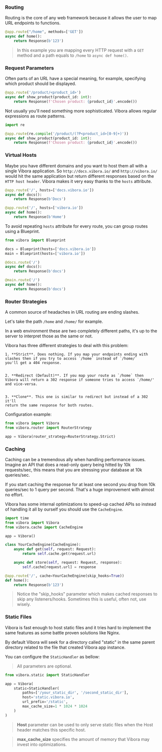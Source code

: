 ### Routing

Routing is the core of any web framework because it allows the user
to map URL endpoints to functions.

```py
@app.route("/home", methods=['GET'])
async def home():
    return Response(b'123')
```

> In this example you are mapping every HTTP request with a `GET`
method and a path equals to `/home` to `async def home()`.

### Request Parameters

Often parts of an URL have a special meaning, for example,
specifying which product should be displayed.

```py
@app.route('/product/<product_id>')
async def show_product(product_id: int):
    return Response(f'Chosen product: {product_id}'.encode())
```

Not usually you'll need something more sophisticated.
Vibora allows regular expressions as route patterns.

```py
import re

@app.route(re.compile('/product/(?P<product_id>[0-9]+)'))
async def show_product(product_id: int):
    return Response(f'Chosen product: {product_id}'.encode())
```

### Virtual Hosts

Maybe you have different domains and you want to host them all
with a single Vibora application. So `http://docs.vibora.io/` and
`http://vibora.io/` would hit the same application but return different
responses based on the `HTTP host header`. Vibora makes it very easy
thanks to the `hosts` attribute.

```py
@app.route('/', hosts=['docs.vibora.io'])
async def docs():
    return Response(b'Docs')

@app.route('/', hosts=['vibora.io'])
async def home():
    return Response(b'Home')
```

To avoid repeating `hosts` attribute for every route,
you can group routes using a Blueprint.

```py
from vibora import Blueprint

docs = Blueprint(hosts=['docs.vibora.io'])
main = Blueprint(hosts=['vibora.io'])

@docs.route('/')
async def docs():
    return Response(b'docs')

@main.route('/')
async def home():
    return Response(b'docs')
```

### Router Strategies

A common source of headaches in URL routing are ending slashes.

Let's take the path `/home` and `/home/` for example.

In a web environment these are two completely different paths,
it's up to the server to interpret those as the same or not.

Vibora has three different strategies to deal with this problem:

    1. **Strict**. Does nothing. If you map your endpoints ending with
    slashes then if you try to access `/home` instead of `/home/`
    you'll get a 404 response.


    2. **Redirect (Default)**. If you map your route as `/home` then
    Vibora will return a 302 response if someone tries to access `/home/'
    and vice-versa.


    3. **Clone**. This one is similar to redirect but instead of a 302 it'll
    return the same response for both routes.

Configuration example:

```py
from vibora import Vibora
from vibora.router import RouterStrategy

app = Vibora(router_strategy=RouterStrategy.Strict)
```

### Caching

Caching can be a tremendous ally when handling performance issues.
Imagine an API that does a read-only query being hitted by 10k requests/sec,
this means that you are stressing your database at 10k queries/sec.

If you start caching the response for at least one second
you drop from 10k queries/sec to 1 query per second.
That's a huge improvement with almost no effort.

Vibora has some internal optimizations to speed-up cached APIs
so instead of handling it all by ourself you should use the `CacheEngine`.

```py
import time
from vibora import Vibora
from vibora.cache import CacheEngine

app = Vibora()

class YourCacheEngine(CacheEngine):
    async def get(self, request: Request):
        return self.cache.get(request.url)

    async def store(self, request: Request, response):
        self.cache[request.url] = response

@app.route('/', cache=YourCacheEngine(skip_hooks=True))
def home():
    return Response(b'123')
```

> Notice the "skip_hooks" parameter which makes cached responses to
  skip any listeners/hooks. Sometimes this is useful, often not,
  use wisely.

### Static Files

Vibora is fast enough to host static files and it tries hard to implement
the same features as some battle proven solutions like Nginx.

By default Vibora will seek for a directory called "static"
in the same parent directory related to the file that
created Vibora app instance.

You can configure the `StaticHandler` as bellow:

> All parameters are optional.

```py
from vibora.static import StaticHandler

app = Vibora(
    static=StaticHandler(
        paths=['/your_static_dir', '/second_static_dir'],
        host='static.vibora.io',
        url_prefix='/static',
        max_cache_size=1 * 1024 * 1024
    )
)
```

> **Host** parameter can be used to only serve static files when
  the Host header matches this specific host.

> **max_cache_size** specifies the amount of memory that Vibora
may invest into optimizations.

